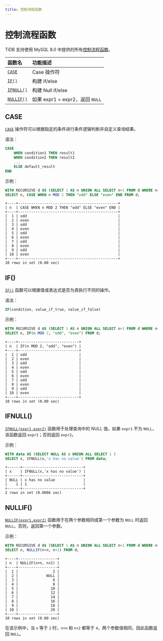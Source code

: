 ```yaml
---
title: 控制流程函数
---
```


# 控制流程函数

TiDB 支持使用 MySQL 8.0 中提供的所有[控制流程函数](https://dev.mysql.com/doc/refman/8.0/en/flow-control-functions.html)。

| 函数名                 | 功能描述                       |
|:----------------------|:------------------------------|
| [`CASE`](#case)       | Case 操作符                    |
| [`IF()`](#if)         | 构建 if/else                   |
| [`IFNULL()`](#ifnull) | 构建 Null if/else              |
| [`NULLIF()`](#nullif) | 如果 expr1 = expr2，返回 `NULL` |

## CASE

[`CASE`](https://dev.mysql.com/doc/refman/8.0/en/flow-control-functions.html#operator_case) 操作符可以根据指定的条件进行条件逻辑判断并自定义查询结果。

语法：

```sql
CASE
    WHEN condition1 THEN result1
    WHEN condition2 THEN result2
    ...
    ELSE default_result
END
```

示例：

```sql
WITH RECURSIVE d AS (SELECT 1 AS n UNION ALL SELECT n+1 FROM d WHERE n<10)
SELECT n, CASE WHEN n MOD 2 THEN "odd" ELSE "even" END FROM d;
```

```
+----+----------------------------------------------+
| n  | CASE WHEN n MOD 2 THEN "odd" ELSE "even" END |
+----+----------------------------------------------+
|  1 | odd                                          |
|  2 | even                                         |
|  3 | odd                                          |
|  4 | even                                         |
|  5 | odd                                          |
|  6 | even                                         |
|  7 | odd                                          |
|  8 | even                                         |
|  9 | odd                                          |
| 10 | even                                         |
+----+----------------------------------------------+
10 rows in set (0.00 sec)
```

## IF()

[`IF()`](https://dev.mysql.com/doc/refman/8.0/en/flow-control-functions.html#function_if) 函数可以根据值或表达式是否为真执行不同的操作。

语法：

```sql
IF(condition, value_if_true, value_if_false)
```

示例：

```sql
WITH RECURSIVE d AS (SELECT 1 AS n UNION ALL SELECT n+1 FROM d WHERE n<10)
SELECT n, IF(n MOD 2, "odd", "even") FROM d;
```

```
+----+----------------------------+
| n  | IF(n MOD 2, "odd", "even") |
+----+----------------------------+
|  1 | odd                        |
|  2 | even                       |
|  3 | odd                        |
|  4 | even                       |
|  5 | odd                        |
|  6 | even                       |
|  7 | odd                        |
|  8 | even                       |
|  9 | odd                        |
| 10 | even                       |
+----+----------------------------+
10 rows in set (0.00 sec)
```

## IFNULL()

[`IFNULL(expr1,expr2)`](https://dev.mysql.com/doc/refman/8.0/en/flow-control-functions.html#function_ifnull) 函数用于处理查询中的 NULL 值。如果 `expr1` 不为 `NULL`，该函数返回 `expr1`；否则返回 `expr2`。

示例：

```sql
WITH data AS (SELECT NULL AS x UNION ALL SELECT 1 )
SELECT x, IFNULL(x,'x has no value') FROM data;
```

```
+------+----------------------------+
| x    | IFNULL(x,'x has no value') |
+------+----------------------------+
| NULL | x has no value             |
|    1 | 1                          |
+------+----------------------------+
2 rows in set (0.0006 sec)
```

## NULLIF()

[`NULLIF(expr1,expr2)`](https://dev.mysql.com/doc/refman/8.0/en/flow-control-functions.html#function_nullif) 函数用于在两个参数相同或第一个参数为 `NULL` 时返回 `NULL`。否则，返回第一个参数。

示例：

```sql
WITH RECURSIVE d AS (SELECT 1 AS n UNION ALL SELECT n+1 FROM d WHERE n<10)
SELECT n, NULLIF(n+n, n+2) FROM d;
```

```
+----+------------------+
| n  | NULLIF(n+n, n+2) |
+----+------------------+
|  1 |                2 |
|  2 |             NULL |
|  3 |                6 |
|  4 |                8 |
|  5 |               10 |
|  6 |               12 |
|  7 |               14 |
|  8 |               16 |
|  9 |               18 |
| 10 |               20 |
+----+------------------+
10 rows in set (0.00 sec)
```

在该示例中，当 `n` 等于 `2` 时，`n+n` 和 `n+2` 都等于 `4`，两个参数值相同，因此函数返回 `NULL`。